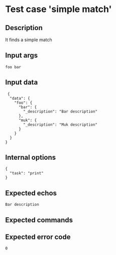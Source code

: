 # Test case 'simple match'

## Description

It finds a simple match

## Input args

    foo bar

## Input data

     {
      "data": {
        "foo": {
          "bar": {
            "_description": "Bar description"
          },
          "muk": {
            "_description": "Muk description"
          }
        }
      }
    }

## Internal options

    {
      "task": "print"
    }

## Expected echos

    Bar description

## Expected commands

## Expected error code

    0
